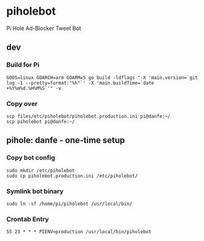 # piholebot
Pi Hole Ad-Blocker Tweet Bot

## dev
### Build for Pi
```
GOOS=linux GOARCH=arm GOARM=5 go build -ldflags "-X 'main.version=`git log -1 --pretty=format:"%h"`' -X 'main.buildTime=`date +%Y%m%d.%H%M%S`'" -v
```
### Copy over
```
scp files/etc/piholebot/piholebot.production.ini pi@danfe:~/
scp piholebot pi@danfe:~/
```

## pihole: danfe - one-time setup
### Copy bot config
```
sudo mkdir /etc/piholebot
sudo cp piholebot.production.ini /etc/piholebot/
```
### Symlink bot binary
```
sudo ln -sf /home/pi/piholebot /usr/local/bin/
```

### Crontab Entry
```
55 23 * * * PIENV=production /usr/local/bin/piholebot
```
